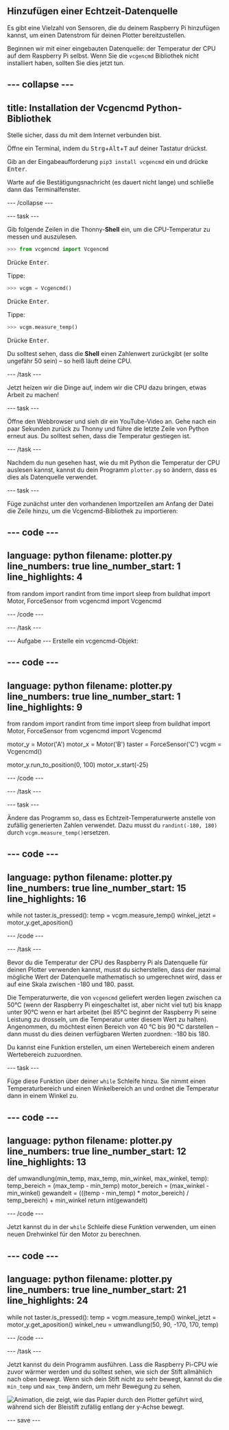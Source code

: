 ## Hinzufügen einer Echtzeit-Datenquelle

Es gibt eine Vielzahl von Sensoren, die du deinem Raspberry Pi hinzufügen kannst, um einen Datenstrom für deinen Plotter bereitzustellen.

Beginnen wir mit einer eingebauten Datenquelle: der Temperatur der CPU auf dem Raspberry Pi selbst. Wenn Sie die `vcgencmd` Bibliothek nicht installiert haben, sollten Sie dies jetzt tun.

--- collapse ---
---
title: Installation der Vcgencmd Python-Bibliothek
---

Stelle sicher, dass du mit dem Internet verbunden bist.

Öffne ein Terminal, indem du <kbd>Strg</kbd>+<kbd>Alt</kbd>+<kbd>T</kbd> auf deiner Tastatur drückst.

Gib an der Eingabeaufforderung `pip3 install vcgencmd` ein und drücke <kbd>Enter</kbd>.

Warte auf die Bestätigungsnachricht (es dauert nicht lange) und schließe dann das Terminalfenster.

--- /collapse ---

--- task ---

Gib folgende Zeilen in die Thonny-**Shell** ein, um die CPU-Temperatur zu messen und auszulesen.

```python
>>> from vcgencmd import Vcgencmd
```
Drücke <kbd>Enter</kbd>.

Tippe:
```python
>>> vcgm = Vcgencmd()
```
Drücke <kbd>Enter</kbd>.

Tippe:
```python
>>> vcgm.measure_temp()
```
Drücke <kbd>Enter</kbd>.

Du solltest sehen, dass die **Shell** einen Zahlenwert zurückgibt (er sollte ungefähr 50 sein) – so heiß läuft deine CPU.

--- /task ---

Jetzt heizen wir die Dinge auf, indem wir die CPU dazu bringen, etwas Arbeit zu machen!

--- task ---

Öffne den Webbrowser und sieh dir ein YouTube-Video an. Gehe nach ein paar Sekunden zurück zu Thonny und führe die letzte Zeile von Python erneut aus. Du solltest sehen, dass die Temperatur gestiegen ist.

--- /task ---

Nachdem du nun gesehen hast, wie du mit Python die Temperatur der CPU auslesen kannst, kannst du dein Programm `plotter.py` so ändern, dass es dies als Datenquelle verwendet.

--- task ---

Füge zunächst unter den vorhandenen Importzeilen am Anfang der Datei die Zeile hinzu, um die Vcgencmd-Bibliothek zu importieren:

--- code ---
---
language: python filename: plotter.py line_numbers: true line_number_start: 1
line_highlights: 4
---

from random import randint from time import sleep from buildhat import Motor, ForceSensor from vcgencmd import Vcgencmd

--- /code ---

--- /task ---

--- Aufgabe --- Erstelle ein vcgencmd-Objekt:

--- code ---
---
language: python filename: plotter.py line_numbers: true line_number_start: 1
line_highlights: 9
---

from random import randint from time import sleep from buildhat import Motor, ForceSensor from vcgencmd import Vcgencmd

motor_y = Motor('A') motor_x = Motor('B') taster = ForceSensor('C') vcgm = Vcgencmd()

motor_y.run_to_position(0, 100) motor_x.start(-25)

--- /code ---

--- /task ---

--- task ---

Ändere das Programm so, dass es Echtzeit-Temperaturwerte anstelle von zufällig generierten Zahlen verwendet. Dazu musst du `randint(-180, 180)` durch `vcgm.measure_temp()`ersetzen.

--- code ---
---
language: python filename: plotter.py line_numbers: true line_number_start: 15
line_highlights: 16
---

while not taster.is_pressed(): temp = vcgm.measure_temp() winkel_jetzt = motor_y.get_aposition()

--- /code ---

--- /task ---

Bevor du die Temperatur der CPU des Raspberry Pi als Datenquelle für deinen Plotter verwenden kannst, musst du sicherstellen, dass der maximal mögliche Wert der Datenquelle mathematisch so umgerechnet wird, dass er auf eine Skala zwischen -180 und 180. passt.

Die Temperaturwerte, die von `vcgencmd` geliefert werden liegen zwischen ca 50°C (wenn der Raspberry Pi eingeschaltet ist, aber nicht viel tut) bis knapp unter 90°C wenn er hart arbeitet (bei 85°C beginnt der Raspberry Pi seine Leistung zu drosseln, um die Temperatur unter diesem Wert zu halten). Angenommen, du möchtest einen Bereich von 40 °C bis 90 °C darstellen – dann musst du dies deinen verfügbaren Werten zuordnen: -180 bis 180.

Du kannst eine Funktion erstellen, um einen Wertebereich einem anderen Wertebereich zuzuordnen.

--- task ---

Füge diese Funktion über deiner `while` Schleife hinzu. Sie nimmt einen Temperaturbereich und einen Winkelbereich an und ordnet die Temperatur dann in einem Winkel zu.

--- code ---
---
language: python filename: plotter.py line_numbers: true line_number_start: 12
line_highlights: 13
---

def umwandlung(min_temp, max_temp, min_winkel, max_winkel, temp): temp_bereich = (max_temp - min_temp) motor_bereich = (max_winkel - min_winkel) gewandelt = (((temp - min_temp) * motor_bereich) / temp_bereich) + min_winkel return int(gewandelt)

--- /code ---

Jetzt kannst du in der `while` Schleife diese Funktion verwenden, um einen neuen Drehwinkel für den Motor zu berechnen.

--- code ---
---
language: python filename: plotter.py line_numbers: true line_number_start: 21
line_highlights: 24
---

while not taster.is_pressed(): temp = vcgm.measure_temp() winkel_jetzt = motor_y.get_aposition() winkel_neu = umwandlung(50, 90, -170, 170, temp)

--- /code ---

--- /task ---

Jetzt kannst du dein Programm ausführen. Lass die Raspberry Pi-CPU wie zuvor wärmer werden und du solltest sehen, wie sich der Stift allmählich nach oben bewegt. Wenn sich dein Stift nicht zu sehr bewegt, kannst du die `min_temp` und `max_temp` ändern, um mehr Bewegung zu sehen.

![Animation, die zeigt, wie das Papier durch den Plotter geführt wird, während sich der Bleistift zufällig entlang der y-Achse bewegt.](images/plotter_demo_2.gif)


--- save ---
